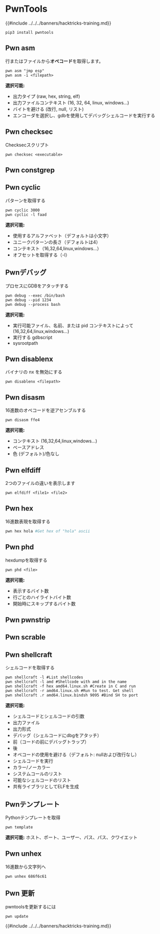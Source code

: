 # PwnTools

{{#include ../../../banners/hacktricks-training.md}}
```
pip3 install pwntools
```
## Pwn asm

行またはファイルから**オペコード**を取得します。
```
pwn asm "jmp esp"
pwn asm -i <filepath>
```
**選択可能:**

- 出力タイプ (raw, hex, string, elf)
- 出力ファイルコンテキスト (16, 32, 64, linux, windows...)
- バイトを避ける (改行, null, リスト)
- エンコーダを選択し、gdbを使用してデバッグシェルコードを実行する

## **Pwn checksec**

Checksecスクリプト
```
pwn checksec <executable>
```
## Pwn constgrep

## Pwn cyclic

パターンを取得する
```
pwn cyclic 3000
pwn cyclic -l faad
```
**選択可能:**

- 使用するアルファベット（デフォルトは小文字）
- ユニークパターンの長さ（デフォルトは4）
- コンテキスト（16,32,64,linux,windows...）
- オフセットを取得する（-l）

## Pwnデバッグ

プロセスにGDBをアタッチする
```
pwn debug --exec /bin/bash
pwn debug --pid 1234
pwn debug --process bash
```
**選択可能:**

- 実行可能ファイル、名前、または pid コンテキストによって (16,32,64,linux,windows...)
- 実行する gdbscript
- sysrootpath

## Pwn disablenx

バイナリの nx を無効にする
```
pwn disablenx <filepath>
```
## Pwn disasm

16進数のオペコードを逆アセンブルする
```
pwn disasm ffe4
```
**選択可能:**

- コンテキスト (16,32,64,linux,windows...)
- ベースアドレス
- 色 (デフォルト)/色なし

## Pwn elfdiff

2つのファイルの違いを表示します
```
pwn elfdiff <file1> <file2>
```
## Pwn hex

16進数表現を取得する
```bash
pwn hex hola #Get hex of "hola" ascii
```
## Pwn phd

hexdumpを取得する
```
pwn phd <file>
```
**選択可能:**

- 表示するバイト数
- 行ごとのハイライトバイト数
- 開始時にスキップするバイト数

## Pwn pwnstrip

## Pwn scrable

## Pwn shellcraft

シェルコードを取得する
```
pwn shellcraft -l #List shellcodes
pwn shellcraft -l amd #Shellcode with amd in the name
pwn shellcraft -f hex amd64.linux.sh #Create in C and run
pwn shellcraft -r amd64.linux.sh #Run to test. Get shell
pwn shellcraft .r amd64.linux.bindsh 9095 #Bind SH to port
```
**選択可能:**

- シェルコードとシェルコードの引数
- 出力ファイル
- 出力形式
- デバッグ（シェルコードにdbgをアタッチ）
- 前（コードの前にデバッグトラップ）
- 後
- オペコードの使用を避ける（デフォルト: nullおよび改行なし）
- シェルコードを実行
- カラー/ノーカラー
- システムコールのリスト
- 可能なシェルコードのリスト
- 共有ライブラリとしてELFを生成

## Pwnテンプレート

Pythonテンプレートを取得
```
pwn template
```
**選択可能:** ホスト、ポート、ユーザー、パス、パス、クワイエット

## Pwn unhex

16進数から文字列へ
```
pwn unhex 686f6c61
```
## Pwn 更新

pwntoolsを更新するには
```
pwn update
```
{{#include ../../../banners/hacktricks-training.md}}
